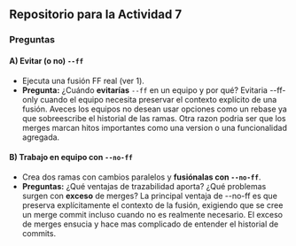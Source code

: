 ## Repositorio para la Actividad 7

### Preguntas

#### A) Evitar (o no) `--ff`

- Ejecuta una fusión FF real (ver 1).
- **Pregunta:** ¿Cuándo **evitarías** `--ff` en un equipo y por qué?
  Evitaria --ff-only cuando el equipo necesita preservar el contexto explícito de una fusión. Aveces los equipos no desean usar opciones como un rebase ya que sobreescribe el historial de las ramas. Otra razon podria ser que los merges marcan hitos importantes como una version o una funcionalidad agregada.

#### B) Trabajo en equipo con `--no-ff`

- Crea dos ramas con cambios paralelos y **fusiónalas con `--no-ff`**.
- **Preguntas:** ¿Qué ventajas de trazabilidad aporta? ¿Qué problemas surgen con **exceso** de merges?
  La principal ventaja de --no-ff es que preserva explícitamente el contexto de la fusión, exigiendo que se cree un merge commit incluso cuando no es realmente necesario.
  El exceso de merges ensucia y hace mas complicado de entender el historial de commits.
